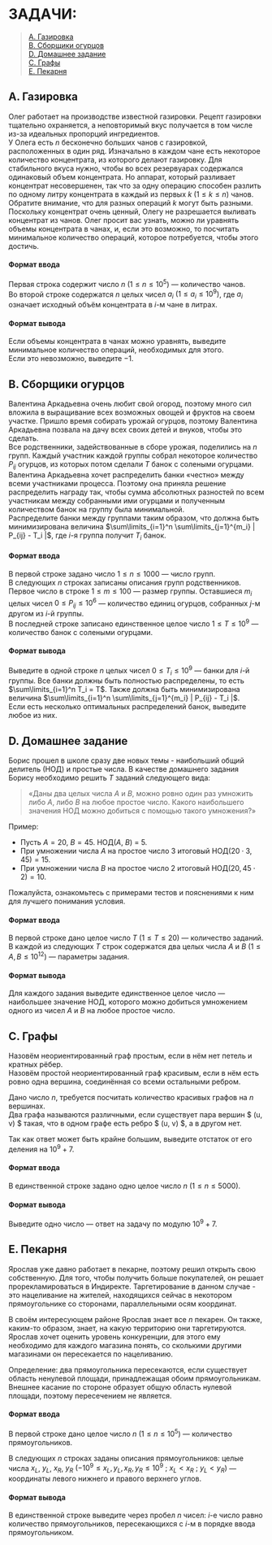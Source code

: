 # ЗАДАЧИ:
>[A. Газировка](#A.-Газировка) \
[B. Сборщики огурцов](#B.-Сборщики-огурцов) \
[D. Домашнее задание](#A.-Газировка) \
[C. Графы](#C.-Графы) \
[E. Пекарня](#E.-Пекарня)



<!-- A -------------------------------------------------------------------- -->
$\text{}$

## A. Газировка
Олег работает на производстве известной газировки. Рецепт газировки тщательно охраняется, а неповторимый вкус получается в том числе из-за идеальных пропорций ингредиентов. \
У Олега есть $n$ бесконечно больших чанов с газировкой, расположенных в один ряд. Изначально в каждом чане есть некоторое количество концентрата, из которого делают газировку. Для стабильного вкуса нужно, чтобы во всех резервуарах содержался одинаковый объем концентрата. Но аппарат, который разливает концентрат несовершенен, так что за одну операцию способен разлить по одному литру концентрата в каждый из первых  $k$ $(1 \le k \le n)$ чанов. Обратите внимание, что для разных операций $k$ могут быть разными. \
Поскольку концентрат очень ценный, Олегу не разрешается выливать концентрат из чанов. Олег просит вас узнать, можно ли уравнять объемы концентрата в чанах, и, если это возможно, то посчитать минимальное количество операций, которое потребуется, чтобы этого достичь.

#### Формат ввода
Первая строка содержит число $n$ $( 1 \le n \le 10^5)$ — количество чанов. \
Во второй строке содержатся $n$ целых чисел $a_i$ $( 1 \le a_i \le 10^9)$, где $a_i$ означает исходный объём концентрата в $i$-м чане в литрах.

#### Формат вывода
Если объемы концентрата в чанах можно уравнять, выведите минимальное количество операций, необходимых для этого. \
Если это невозможно, выведите $-1$.



<!-- B -------------------------------------------------------------------- -->
$\text{}$

## B. Сборщики огурцов
Валентина Аркадьевна очень любит свой огород, поэтому много сил вложила в выращивание всех возможных овощей и фруктов на своем участке. Пришло время собирать урожай огурцов, поэтому Валентина Аркадьевна позвала на дачу всех своих детей и внуков, чтобы это сделать. \
Все родственники, задействованные в сборе урожая, поделились на $n$ групп. Каждый участник каждой группы собрал некоторое количество $P_{ij}$ огурцов, из которых потом сделали $T$ банок с солеными огурцами. \
Валентина Аркадьевна хочет распределить банки «честно» между всеми участниками процесса. Поэтому она приняла решение распределить награду так, чтобы сумма абсолютных разностей по всем участникам между собранными ими огурцами и полученным количеством банок на группу была минимальной. \
Распределите банки между группами таким образом, что должна быть минимизирована величина $\sum\limits_{i=1}^n \sum\limits_{j=1}^{m_i} | P_{ij} - T_i |$, где $i$-я группа получит $T_i$ банок.

#### Формат ввода
В первой строке задано число $1 \le n \le 1000$ — число групп. \
В следующих $n$ строках записаны описания групп родственников. Первое число в строке $1 \le m \le 100$ — размер группы. Оставшиеся $m_i$ целых чисел $0 \le P_{ij} \le 10^6$ — количество единиц огурцов, собранных $j$-м другом из $i$-й группы. \
В последней строке записано единственное целое число $1 \le T \le 10^9$ — количество банок с солеными огурцами.

#### Формат вывода
Выведите в одной строке $n$ целых чисел $0 \le T_i \le 10^9$ — банки для $i$-й группы. Все банки должны быть полностью распределены, то есть $\sum\limits_{i=1}^n T_i = T$. Также должна быть минимизирована величина $\sum\limits_{i=1}^n \sum\limits_{j=1}^{m_i} | P_{ij} - T_i |$. \
Если есть несколько оптимальных распределений банок, выведите любое из них.



<!-- D -------------------------------------------------------------------- -->
$\text{}$

## D. Домашнее задание
Борис прошел в школе сразу две новых темы - наибольший общий делитель $(\text{НОД})$ и простые числа. В качестве домашнего задания Борису необходимо решить $T$ заданий следующего вида:
> «Даны два целых числа $A$ и $B$, можно ровно один раз умножить либо 
$A$, либо $B$ на любое простое число. Какого наибольшего значения $\text{НОД}$ можно добиться с помощью такого умножения?» 

Пример:
* Пусть $A = 20$, $B = 45$. НОД($A$, $B$) = 5.
* При умножении числа $A$ на простое число $3$ итоговый $\text{НОД} (20 \cdot 3,45) = 15$.
* При умножении числа $B$ на простое число $2$ итоговый $\text{НОД}( 20, 45 \cdot 2) = 10$. 

Пожалуйста, ознакомьтесь с примерами тестов и пояснениями к ним для лучшего понимания условия.

#### Формат ввода
В первой строке дано целое число $T$ $(1 \le T \le 20)$ — количество заданий. \
В каждой из следующих $T$ строк содержатся два целых числа $A$ и $B$ $(1 \le A, B \le 10^{12})$ — параметры задания.

#### Формат вывода
Для каждого задания выведите единственное целое число — наибольшее значение $\text{НОД}$, которого можно добиться умножением одного из чисел $A$ и $B$ на любое простое число.



<!-- C -------------------------------------------------------------------- -->
$\text{}$

## C. Графы
Назовём неориентированный граф простым, если в нём нет петель и кратных рёбер. \
Назовём простой неориентированный граф красивым, если в нём есть ровно одна вершина, соединённая со всеми остальными ребром.

Дано число $n$, требуется посчитать количество красивых графов на $n$ вершинах. \
Два графа называются различными, если существует пара вершин $ (u, v) $ такая, что в одном графе есть ребро $ (u, v) $, а в другом нет.

Так как ответ может быть крайне большим, выведите отстаток от его деления на $10^9 + 7$.

#### Формат ввода
В единственной строке задано одно целое число 
$n$  $(1 \le n \le 5000)$.

#### Формат вывода
Выведите одно число — ответ на задачу по модулю $10^9 + 7$.



<!-- E -------------------------------------------------------------------- -->
$\text{}$

## E. Пекарня
Ярослав уже давно работает в пекарне, поэтому решил открыть свою собственную. Для того, чтобы получить больше покупателей, он решает прорекламироваться в Индиректе. Таргетирование в данном случае - это нацеливание на жителей, находящихся сейчас в некотором прямоугольнике со сторонами, параллельными осям координат.

В своём интересующем районе Ярослав знает все $n$ пекарен. Он также, каким-то образом, знает, на какую территорию они таргетируются. Ярослав хочет оценить уровень конкуренции, для этого ему необходимо для каждого магазина понять, со сколькими другими магазинами он пересекается по нацеливанию.

Определение: два прямоугольника пересекаются, если существует область ненулевой площади, принадлежащая обоим прямоугольникам. Внешнее касание по стороне образует общую область нулевой площади, поэтому пересечением не является.

#### Формат ввода
В первой строке дано целое число $n$ $(1 \le n \le 10^5)$  — количество прямоугольников.

В следующих $n$ строках заданы описания прямоугольников: целые числа $x_L$, $y_L$, $x_R$, $y_R$ $(-10^9 \le x_L, y_L, x_R, y_R \le 10^9 \text{ ; } x_L < x_R \text{ ;  } y_L < y_R)$ — координаты левого нижнего и правого верхнего углов.

#### Формат вывода
В единственной строке выведите через пробел $n$ чисел: $i$-е число равно количество прямоугольников, пересекающихся с $i$-м в порядке ввода прямоугольником.